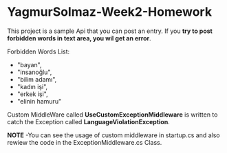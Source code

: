 # YagmurSolmaz-Week2-Homework

This project is a sample Api that you can post an entry.
If you **try to post forbidden words in text area, you wil get an error**.

Forbidden Words List:
- "bayan",
- "insanoğlu",
- "bilim adamı",
- "kadın işi",
- "erkek işi",
- "elinin hamuru"

Custom MiddleWare called **UseCustomExceptionMiddleware** is written to catch the Exception called **LanguageViolationException**.


**NOTE**
-You can see the usage of custom middleware in startup.cs and also rewiew the code in the ExceptionMiddleware.cs Class. 
